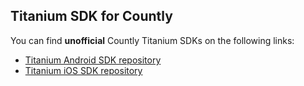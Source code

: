 ## Titanium SDK for Countly 

You can find **unofficial** Countly Titanium SDKs on the following links: 

* [Titanium Android SDK repository](https://github.com/dieskim/countly-sdk-titanium-android)
* [Titanium iOS SDK repository](https://github.com/dieskim/countly-sdk-titanium-ios)


